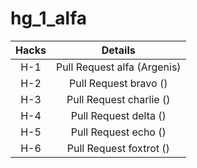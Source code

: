 # hg_1_alfa

| Hacks | Details |
| :---: | :---: |
| H-1 |	Pull Request alfa (Argenis) |
| H-2 | Pull Request bravo () |
| H-3	| Pull Request charlie () |
| H-4 |	Pull Request delta () |
| H-5	| Pull Request echo () |
| H-6	| Pull Request foxtrot () |
